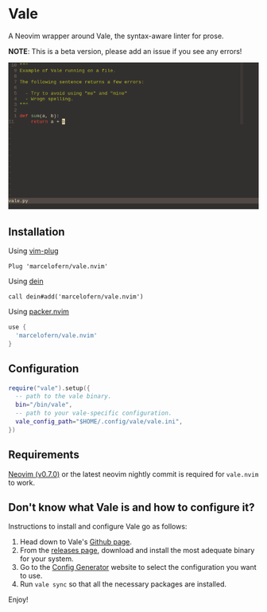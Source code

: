 # Vale

A Neovim wrapper around Vale, the syntax-aware linter for prose.

**NOTE**: This is a beta version, please add an issue if you see any errors!

![demo](static/vale_demo.gif)

## Installation

Using [vim-plug](https://github.com/junegunn/vim-plug)

```viml
Plug 'marcelofern/vale.nvim'
```

Using [dein](https://github.com/Shougo/dein.vim)

```viml
call dein#add('marcelofern/vale.nvim')
```

Using [packer.nvim](https://github.com/wbthomason/packer.nvim)

```lua
use {
  'marcelofern/vale.nvim'
}
```

## Configuration

```lua
require("vale").setup({
  -- path to the vale binary.
  bin="/bin/vale",
  -- path to your vale-specific configuration.
  vale_config_path="$HOME/.config/vale/vale.ini",
})
```

## Requirements

[Neovim (v0.7.0)](https://github.com/neovim/neovim/releases/tag/v0.7.0) or the
latest neovim nightly commit is required for `vale.nvim` to work.

## Don't know what Vale is and how to configure it?

Instructions to install and configure Vale go as follows:

1. Head down to Vale's [Github page](https://github.com/errata-ai/vale).
2. From the [releases page](https://github.com/errata-ai/vale/releases),
   download and install the most adequate binary for your system.
3. Go to the [Config Generator](https://vale.sh/generator) website to select
   the configuration you want to use.
4. Run `vale sync` so that all the necessary packages are installed.

Enjoy!
